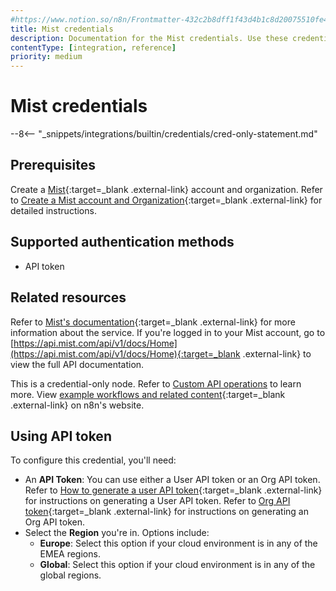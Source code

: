 ```yaml
---
#https://www.notion.so/n8n/Frontmatter-432c2b8dff1f43d4b1c8d20075510fe4
title: Mist credentials
description: Documentation for the Mist credentials. Use these credentials to authenticate Mist in n8n, a workflow automation platform.
contentType: [integration, reference]
priority: medium
---
```


# Mist credentials

--8<-- "_snippets/integrations/builtin/credentials/cred-only-statement.md"

## Prerequisites

Create a [Mist](https://www.mist.com/){:target=_blank .external-link} account and organization. Refer to [Create a Mist account and Organization](https://www.mist.com/documentation/create-mist-org/){:target=_blank .external-link} for detailed instructions.

## Supported authentication methods

- API token

## Related resources

Refer to [Mist's documentation](https://www.mist.com/documentation/mist-api-introduction/){:target=_blank .external-link} for more information about the service. If you're logged in to your Mist account, go to [https://api.mist.com/api/v1/docs/Home](https://api.mist.com/api/v1/docs/Home){:target=_blank .external-link} to view the full API documentation.

This is a credential-only node. Refer to [Custom API operations](/integrations/custom-operations/) to learn more. View [example workflows and related content](https://n8n.io/integrations/mist/){:target=_blank .external-link} on n8n's website.

## Using API token

To configure this credential, you'll need:

- An **API Token**: You can use either a User API token or an Org API token. Refer to [How to generate a user API token](https://www.mist.com/documentation/using-postman/){:target=_blank .external-link} for instructions on generating a User API token. Refer to [Org API token](https://www.mist.com/documentation/org-api-token/){:target=_blank .external-link} for instructions on generating an Org API token.
- Select the **Region** you're in. Options include:
    - **Europe**: Select this option if your cloud environment is in any of the EMEA regions.
    - **Global**: Select this option if your cloud environment is in any of the global regions.
